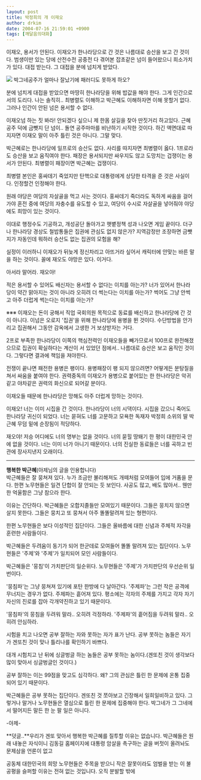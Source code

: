 ```yaml
---
layout: post
title: 박정희의 개 이재오
author: drkim
date: 2004-07-16 21:59:01 +0900
tags: [깨달음의대화]
---
```

 이재오, 용서가 안된다. 이재오가 한나라당으로 간 것은 나름대로 승산을 보고 간 것이다. 범생이만 있는 당에 산전수전 공중전 다 겪어본 잡초같은 넘이 들어왔으니 희소가치가 있다. 대접 받는다. 그 대접을 분에 넘치게 받았다. 


    

    
          
![](http://drkimz.com/technote/board/private/upimg/1089889175.jpg) 박그네공주가 얼마나 잘났기에 패러디도 못하게 하오?    
  
분에 넘치게 대접을 받았으면 마땅히 한나라당을 위해 밥값을 해야 한다. 그게 인간으로서의 도리다. 나는 솔직히.. 최병렬도 이해하고 박근혜도 이해하자면 이해 못할거 없다. 그러나 인간이 안된 넘은 용서할 수 없다.    
  
이재오넘 하는 짓 봐라! 안되겠다 싶으니 제 한몸 살길을 찾아 딴짓거리 하고있다. 근혜공주 덕에 금뺏지 단 넘이.. 돌연 공주마마를 비난하기 시작한 것이다. 하긴 액면대로 따지자면 이재오 말이 아주 틀린 것은 아니다. 그말 맞다.    
  
박근혜로는 한나라당에 일프로의 승산도 없다. 사리를 따지자면 최병렬이 옳다. 1프로라도 승산을 보고 움직여야 한다. 패장은 용서되지만 싸우지도 않고 도망치는 겁쟁이는 용서가 안된다. 최병렬이 패장이면 박근혜는 겁쟁이다.    
  
최병렬 본인은 홍싸데기 죽었지만 탄핵으로 대통령에게 상당한 타격을 준 것은 사실이다. 인정할건 인정해야 한다.    
  
원래 야당은 여당의 자살골을 먹고 사는 것이다. 홍싸데기 죽더라도 독하게 싸움을 걸어가야 혼전 중에 여당의 자충수를 유도할 수 있고, 여당이 수시로 자살골을 넣어줘야 야당에도 희망이 있는 것이다.    
  
이대로 행정수도 기공하고, 개성공단 돌아가고 햇볕정책 성과 나오면 게임 끝이다. 더구나 한나라당 경상도 철밥통들은 집권에 관심도 없지 않은가? 지역감정만 조장하면 금뺏지가 자동인데 뭐하러 승산도 없는 집권의 모험을 해?    
  
실정이 이러하니 이재오가 뒤늦게 정신차리고 아뜨거라 싶어서 캐릭터에 안맞는 바른 말을 하는 것이다. 꼴에 재오도 야망은 있다. 이거다.    
  
아서라 말어라. 재오야!    
  
적은 용서할 수 있어도 배신자는 용서할 수 없다는 이치를 아는가? 너가 있어서 한나라당이 약간 맑아지는 것이 아니라 오히려 더 썩는다는 이치를 아는가? 썩어도 그냥 안썩고 아주 더럽게 썩는다는 이치를 아는가?    
  
※※※ 이재오는 돈이 궁해서 직업 국회의원 목적으로 동료를 배신하고 한나라당에 간 것이 아니다. 이넘은 오로지 '집권'을 위해 한나라당에 용병을 뛴 것이다. 수단방법을 안가리고 집권해서 그동안 감옥에서 고생한 거 보상받자는 거다.    
  
2프로 부족한 한나라당이 이쪽의 핵심전력인 이재오들을 빼가므로서 100프로 완전해졌으므로 집권이 확실하다는 계산이 서 있었던 점에서.. 나름대로 승산은 보고 움직인 것이다. 그렇다면 결과에 책임을 져야한다. 
  
  
전쟁이 끝나면 패전한 용병은 팽이다. 용병패장이 팽 되지 않으려면? 어떻게든 분탕질을 쳐서 싸움을 붙여야 한다. 권력중독의 이재오가 용병으로 붙어있는 한 한나라당은 악귀같고 야차같은 권력의 화신으로 되어갈 분이다.    
  
이재오들 때문에 한나라당은 망해도 아주 더럽게 망하는 것이다.    
  
이재오! 너는 이미 시집을 간 것이다. 한나라당이 너의 시댁이다. 시집을 갔으니 죽어도 한나라당 귀신이 되었다. 너는 묻혀도 너를 고문하고 모욕한 독재자 박정희 소위의 딸 박근혜 무덤 밑에 순장됨이 적당하다. 
  
  
재오야! 저승 어디에도 너의 명부는 없을 것이다. 너의 묻힐 땅뙈기 한 평이 대한민국 안에 없을 것이다. 너는 이미 너가 아니기 때문이다. 너의 진실한 동료들은 너를 곡하고 빈 관에 장사지낸지 오래이다. 


  
  
****  
**행복한 박근혜**(아제님의 글을 인용합니다)   
박근혜들은 잘 뭉쳐져 있다. 누가 조금만 불리해져도 개떼처럼 모여들어 입에 거품을 문다. 한편 노무현들은 일견 단합이 잘 안되는 듯 보인다. 사공도 많고, 배도 많아서.. 웬만한 억울함은 그냥 참으라 한다.    
  
이유는 간단하다. 박근혜들은 오합지졸들만 모여있기 때문이다. 그들은 뭉치지 않으면 살지 못한다. 그들은 뭉치고 또 뭉쳐서 아주 똘똘말려져 있는 형편이다.    
  
한편 노무현들은 보다 이성적인 집단이다. 그들은 올바름에 대한 신념과 주체적 자각을 훈련한 사람들이다. 
  
  
박근혜들은 두려움이 동기가 되어 한군데로 모여들어 똘똘 말려져 있는 집단이다. 노무현들은 '주제'와 '주제'가 일치되어 모인 사람들이다.    
  
박근혜들은 '뭉침'이 가치판단의 일순위다. 노무현들은 '주제'가 가치판단의 우선순위 일번이다.    
  
'뭉침파'는 그냥 뭉쳐져 있기에 포탄 한방에 다 날아간다. '주제파'는 그런 작은 공격에 무너지는 경우가 없다. 주제파는 흩어져 있다. 평소에는 각자의 주제를 가지고 각자 자기자신의 진로를 잡아 각개약진하고 있기 때문이다.    
  
'뭉침파'의 뭉침을 두려워 말라.. 오히려 걱정하라. '주제파'의 흩어짐을 두려워 말라.. 오히려 안심하라.    
  
시험을 치고 나오면 공부 잘하는 자와 못하는 자가 표가 난다. 공부 못하는 놈들은 자기가 겐또친 것이 맞나 틀리나를 확인하기 바쁘다.    
  
대개 시험치고 난 뒤에 싱글벙글 하는 놈들은 공부 못하는 놈이다.(겐또친 것이 생각보다 많이 맞아서 싱글벙글인 것이다.)    
  
공부 잘하는 이는 99점을 맞고도 심각하다. 왜? 그의 관심은 틀린 한 문제에 온통 집중되어 있기 때문이다.    
  
박근혜들은 공부 못하는 집단이다. 겐또친 것 쪼아보고 긴장해서 일희일비하고 있다. 그렇거나 말거나 노무현들은 열심으로 틀린 한 문제에 집중해야 한다. 박그네가 그 그네에서 떨어지든 말든 한 눈 팔 일은 아니다. 
  
  
-아제- 
  
   
  
**덧글..**우리가 겐또 맞아서 행복한 박근혜를 질투할 이유는 없습니다. 박근혜들은 원래 내놓은 자식이니 김동길 홈페이지에 대통령 암살을 촉구하는 글을 버젓이 올려놔도 문제삼을 언론이 없고    
  
공동체 대한민국의 희망 노무현들은 주목을 받으니 작은 잘못이라도 엄벌을 받는 이 불공평을 슬퍼할 이유는 전혀 없는 것입니다. 오직 분발할 밖에